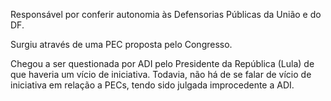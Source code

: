 Responsável por conferir autonomia às Defensorias Públicas da União e do DF.

Surgiu através de uma PEC proposta pelo Congresso.

Chegou a ser questionada por ADI pelo Presidente da República (Lula) de que haveria um vício de iniciativa.
Todavia, não há de se falar de vício de iniciativa em relação a PECs, tendo sido julgada improcedente a ADI.